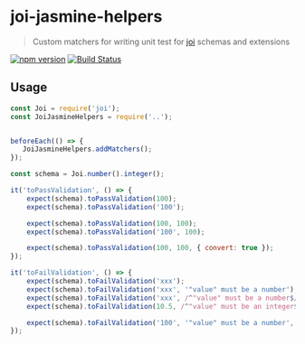 # joi-jasmine-helpers
> Custom matchers for writing unit test for [joi](https://github.com/hapijs/joi) schemas and extensions

[![npm version](https://badge.fury.io/js/joi-jasmine-helpers.svg)](http://badge.fury.io/js/joi-jasmine-helpers)
[![Build Status](https://secure.travis-ci.org/tepez/joi-jasmine-helpers.svg?branch=master)](http://travis-ci.org/tepez/joi-jasmine-helpers)

## Usage


```js
const Joi = require('joi');
const JoiJasmineHelpers = require('..');


beforeEach(() => {
   JoiJasmineHelpers.addMatchers();
});

const schema = Joi.number().integer();

it('toPassValidation', () => {
    expect(schema).toPassValidation(100);
    expect(schema).toPassValidation('100');

    expect(schema).toPassValidation(100, 100);
    expect(schema).toPassValidation('100', 100);

    expect(schema).toPassValidation(100, 100, { convert: true });
});

it('toFailValidation', () => {
    expect(schema).toFailValidation('xxx');
    expect(schema).toFailValidation('xxx', '"value" must be a number');
    expect(schema).toFailValidation('xxx', /^"value" must be a number$/);
    expect(schema).toFailValidation(10.5, /^"value" must be an integer$/);

    expect(schema).toFailValidation('100', '"value" must be a number', { convert: false });
});
```